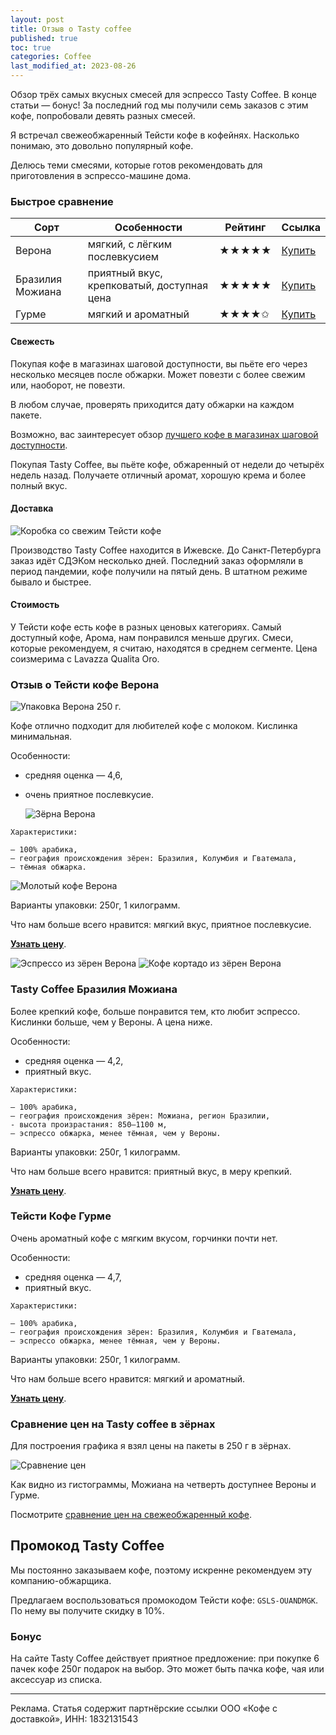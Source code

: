 ```yaml
---
layout: post
title: Отзыв о Tasty coffee
published: true
toc: true
categories: Coffee
last_modified_at: 2023-08-26
---
```


Обзор трёх самых вкусных смесей для эспрессо Tasty Coffee. В конце статьи — бонус!
За последний год мы получили семь заказов с этим кофе, попробовали девять разных смесей.

Я встречал свежеобжаренный Тейсти кофе в кофейнях. Насколько понимаю, это довольно популярный кофе.

Делюсь теми смесями, которые готов рекомендовать для приготовления в эспрессо-машине дома.

### Быстрое сравнение

| Сорт             | Особенности                                | Рейтинг | Ссылка                                                                   |
|------------------|--------------------------------------------|---------|--------------------------------------------------------------------------|
| Верона           | мягкий, с лёгким послевкусием              | ★★★★★   | <a href="{{ site.url }}/tasty-coffee-verona/?erid=LatgBkMrh">Купить</a>  |
| Бразилия Можиана | приятный вкус, крепковатый, доступная цена | ★★★★★   | <a href="{{ site.url }}/tasty-coffee-mogiana/?erid=LatgBkMrh">Купить</a> |
| Гурме            | мягкий и ароматный                         | ★★★★✩   | <a href="{{ site.url }}/tasty-coffee-gourmet/?erid=LatgBkMrh">Купить</a> |

#### Свежесть

Покупая кофе в магазинах шаговой доступности, вы пьёте его через несколько месяцев после обжарки. Может повезти с более свежим или, наоборот, не повезти.

В любом случае, проверять приходится дату обжарки на каждом пакете.

<div class="content-box-green"> 
Возможно, вас заинтересует обзор <a href="{{ site.url }}/coffee/Luchshiy-zernovoy-kofe.html">лучшего кофе в магазинах шаговой доступности</a>.
</div>

Покупая Tasty Coffee, вы пьёте кофе, обжаренный от недели до четырёх недель назад. Получаете отличный аромат, хорошую крема и более полный вкус.

#### Доставка

![Коробка со свежим Тейсти кофе](/images/tasty-coffee-box.jpg)

Производство Tasty Coffee находится в Ижевске. До Санкт-Петербурга заказ идёт СДЭКом несколько дней. Последний заказ оформляли в период пандемии, кофе получили на пятый день.
В штатном режиме бывало и быстрее.


#### Стоимость

У Тейсти кофе есть кофе в разных ценовых категориях. Самый доступный кофе, Арома, нам понравился меньше других.
Смеси, которые рекомендуем, я считаю, находятся в среднем сегменте. Цена соизмерима с Lavazza Qualita Oro.

### Отзыв о Тейсти кофе Верона

![Упаковка Верона 250 г.](/images/tasty-coffee-verona-package.jpg)

Кофе отлично подходит для любителей кофе с молоком. Кислинка минимальная.

Особенности:

- средняя оценка — 4,6,
- очень приятное послевкусие.

  ![Зёрна Верона](/images/tasty-coffee-verona-beans.jpg)


```
Характеристики:

— 100% арабика,
– география происхождения зёрен: Бразилия, Колумбия и Гватемала,
– тёмная обжарка.
```
![Молотый кофе Верона](/images/tasty-coffee-verona-ground-coffee.jpg)

Варианты упаковки: 250г, 1 килограмм.

Что нам больше всего нравится: мягкий вкус, приятное послевкусие.

**<a href="{{ site.url }}/tasty-coffee-verona/?erid=LatgBkMrh">Узнать цену</a>**.

![Эспрессо из зёрен Верона](/images/tasty-coffee-verona-espresso.jpg)
![Кофе кортадо из зёрен Верона](/images/tasty-coffee-verona-cortado.jpg)


### Tasty Coffee Бразилия Можиана

Более крепкий кофе, больше понравится тем, кто любит эспрессо. Кислинки больше, чем у Вероны.
А цена ниже.

Особенности:

- средняя оценка — 4,2,
- приятный вкус.


```
Характеристики:

— 100% арабика,
– география происхождения зёрен: Можиана, регион Бразилии,
- высота произрастания: 850–1100 м,
– эспрессо обжарка, менее тёмная, чем у Вероны.
```

Варианты упаковки: 250г, 1 килограмм.

Что нам больше всего нравится: приятный вкус, в меру крепкий.

**<a href="{{ site.url }}/tasty-coffee-mogiana/?erid=LatgBkMrh">Узнать цену</a>**.

### Тейсти Кофе Гурме

Очень ароматный кофе с мягким вкусом, горчинки почти нет.

Особенности:

- средняя оценка — 4,7,
- приятный вкус.


```
Характеристики:

— 100% арабика,
– география происхождения зёрен: Бразилия, Колумбия и Гватемала,
– эспрессо обжарка, менее тёмная, чем у Вероны.
```

Варианты упаковки: 250г, 1 килограмм.

Что нам больше всего нравится: мягкий и ароматный.

**<a href="{{ site.url }}/tasty-coffee-gourmet/?erid=LatgBkMrh">Узнать цену</a>**.

### Сравнение цен на Tasty coffee в зёрнах

Для построения графика я взял цены на пакеты в 250 г в зёрнах.

![Сравнение цен](/images/tasty-coffee-prices.png)

Как видно из гистограммы, Можиана на четверть доступнее Вероны и Гурме.

<div class="content-box-green"> 
Посмотрите <a href="{{ site.url }}/coffee/Sravnenie-tsen-na-svezhiy-kofe.html">сравнение цен на свежеобжаренный кофе</a>.
</div>

## Промокод Tasty Coffee
Мы постоянно заказываем кофе, поэтому искренне рекомендуем эту компанию-обжарщика.

Предлагаем воспользоваться промокодом Тейсти кофе: `GSLS-OUANDMGK`. По нему вы получите скидку в 10%.

### Бонус
На сайте Tasty Coffee действует приятное предложение: при покупке 6 пачек кофе 250г подарок на выбор. Это может быть пачка кофе, чая или аксессуар из списка.

---
Реклама. Статья содержит партнёрские ссылки ООО «Кофе с доставкой», ИНН: 1832131543